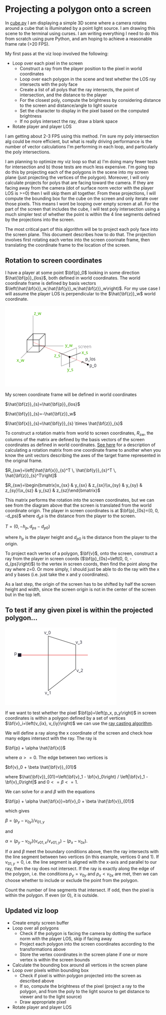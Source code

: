 # Projecting a polygon onto a screen

In [cube.py](./console_graphics/cube.py) I am displaying a simple 3D scene where a camera rotates around a cube that is illuminated by a point light source. I am drawing this scene to the terminal using curses. I am writing everything I need to do this from scratch using pure Python, and am hoping to achieve a reasonable frame rate (>20 FPS).

My first pass at the viz loop involved the following:
- Loop over each pixel in the screen
  - Construct a ray from the player position to the pixel in world coordinates
  - Loop over each polygon in the scene and test whether the LOS ray intersects with the poly face
  - Create a list of all polys that the ray intersects, the point of intersection, and the distance to the player
  - For the closest poly, compute the brightness by considering distance to the screen and distance/angle to light source
  - Set the character to display in the pixel based on the computed brightness
  - If no polys intersect the ray, draw a blank space
- Rotate player and player LOS 

I am getting about 2-3 FPS using this method. I'm sure my poly intersection alg could be more efficient, but what is really driving performance is the number of vector calculations I'm performing in each loop, and particularly the poly intersections.

I am planning to optimize my viz loop so that a) I'm doing many fewer tests for intersection and b) those tests are much less expensive. I'm going top do this by projecting each of the polygons in the scene into my screen plane (just projecting the vertices of the polygon). Moreover, I will only calculate projects for polys that are facing toward the camera. If they are facing away from the camera (dot of surface norm vector with the player LOS is >=0) then I will skip them all together. From these projections, I will compute the bounding box for the cube on the screen and only iterate over those pixels. This means I wont be looping over empty screen at all. For the part of the screen that includes the cube, I will test poly intersection using a much simpler test of whether the point is within the 4 line segments defined by the projections into the screen.

The most critical part of this algorithm will be to project each poly face into the screen plane. This document describes how to do that. The projection involves first rotating each vertex into the screen coorinate frame, then translating the coordinate frame to the location of the screen.

## Rotation to screen coordinates

I have a player at some point $\bf{p}_0$ looking in some direction $\hat{\bf{p}}_{los}$, both defined in world coordinates. The world coordinate frame is defined by basis vectors $\left(\hat{\bf{x}}_w,\hat{\bf{y}}_w,\hat{\bf{z}}_w\right)$. For my use case I will assume the player LOS is perpendicular to the $\hat{\bf{z}}_w$ world coordinate. 

![Coordinate Diagram](coord_diagram.png)

My screen coordinate frame will be defined in world coordinates

$\hat{\bf{z}}_{s}=\hat{\bf{p}}_{los}$

$\hat{\bf{y}}_{s}=-\hat{\bf{z}}_w$

$\hat{\bf{x}}_{s}=\hat{\bf{y}}_{s} \times \hat{\bf{z}}_{s}$

To construct a rotation matrix from world to screen coordinates, $R_{sw}$, the columns of the matrix are defined by the basis vectors of the screen coordinates as defined in world coordinates. [See here](http://motion.cs.illinois.edu/RoboticSystems/CoordinateTransformations.html) for a description of calculating a rotation matrix from one coordinate frame to another when you know the unit vectors describing the axes of the target frame represented in the original frame. 

$R_{sw}=\left[\hat{\bf{x}}_{s}^T \, \hat{\bf{y}}_{s}^T \, \hat{\bf{z}}_{s}^T\right]$

$R_{sw}=\begin{bmatrix}x_{sx} & y_{sx} & z_{sx}\\x_{sy} & y_{sy} & z_{sy}\\x_{sz} & y_{sz} & z_{sz}\end{bmatrix}$

This matrix performs the rotation into the screen coordinates, but we can see from the diagram above that the screen is translated from the world coordinate origin. The player in screen coordinates is at $\bf{p}_{0s}=(0, 0, -d_ps)$ where $d_ps$ is the distance from the player to the screen.

$T=\left(0, -h_p, d_{ps}-d_{p0}\right)$

where $h_p$ is the player height and $d_{p0}$ is the distance from the player to the origin.

To project each vertex of a polygon, $\bf{v}$, onto the screen, construct a ray from the player in screen coords ($\bf{p}_{0s}=\left(0, 0, -d_{ps}\right)$) to the vertex in screen coords, then find the point along the ray where z=0. Or more simply, I should just be able to do the ray with the x and y bases (i.e. just take the x and y coordinates).

As a last step, the origin of the screen has to be shifted by half the screen height and width, since the screen origin is not in the center of the screen but in the top left.

## To test if any given pixel is within the projected polygon... 

![Diagram checking if pixel is within a polygon](pixel_in_poly_diagram.png)

If we want to test whether the pixel $\bf{p}=\left(p_x, p_y\right)$ in screen coordinates is within a polygon defined by a set of vertices $\bf{v}_i=\left(v_{ix}, v_{iy}\right)$ we can use the [ray casting algorithm](https://en.wikipedia.org/wiki/Point_in_polygon).

We will define a ray along the x coordinate of the screen and check how many edges intersect with the ray. The ray is 

$\bf{p} + \alpha \hat{\bf{x}}$

where $\alpha>=0$. The edge between two vertices is 

$bf{v}_0 + \beta \hat{\bf{v}}_{01}$

where $\hat{\bf{v}}_{01}=\left(\bf{v}_1 - \bf{v}_0\right) / \left|\bf{v}_1 - \bf{v}_0\right|$ and $0<=\beta<=1$.

We can solve for $\alpha$ and $\beta$ with the equations 

$\bf{p} + \alpha \hat{\bf{x}}=bf{v}_0 + \beta \hat{\bf{v}}_{01}$

which gives

$\beta=\left(p_y - v_{0y}\right) / v_{01,y}$

and 

$\alpha=\left(p_y-v_{0y}\right)\left(v_{v01,x}/v_{v01,y}\right) - \left(p_x - v_{0x}\right)$.

If $\alpha$ and $\beta$ meet the boundary conditions above, then the ray intersects with the line segment between two vertices (in this example, vertices 0 and 1). If $v_{01,y}=0$, i.e. the line segment is aligned with the x-axis and parallel to our ray, then the ray does not intersect. If the ray is exactly along the edge of the polygon, i.e. the conditions $p_y=v_{0y}$ and $p_x<v_{0x}$ are met, then we can choose whether to include or exclude the point from the polygon.

Count the number of line segments that intersect. If odd, then the pixel is within the polygon. If even (or 0), it is outside.

## Updated viz loop

- Create empty screen buffer
- Loop over all polygons
  - Check if the polygon is facing the camera by dotting the surface norm with the player LOS, skip if facing away
  - Project each polygon into the screen coordinates according to the transformations above
  - Store the vertex coordinates in the screen plane if one or more vertex is within the screen bounds
- Calculate the bounding box around all vertices in the screen plane
- Loop over pixels within bounding box
  - Check if pixel is within polygon projected into the screen as described above
  - If so, compute the brightness of the pixel (project a ray to the polygon, and from the poly to the light source to get distance to viewer and to the light source)
  - Draw appropriate pixel
- Rotate player and player LOS
